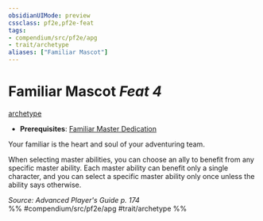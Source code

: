 ```yaml
---
obsidianUIMode: preview
cssclass: pf2e,pf2e-feat
tags:
- compendium/src/pf2e/apg
- trait/archetype
aliases: ["Familiar Mascot"]
---
```

# Familiar Mascot  *Feat 4*  
[archetype](archetype.md "Archetype Feat Trait")  

- **Prerequisites**: [Familiar Master Dedication](familiar-master-dedication-apg.md)

Your familiar is the heart and soul of your adventuring team.

When selecting master abilities, you can choose an ally to benefit from any specific master ability. Each master ability can benefit only a single character, and you can select a specific master ability only once unless the ability says otherwise.

*Source: Advanced Player's Guide p. 174*  
%% #compendium/src/pf2e/apg #trait/archetype %%